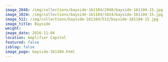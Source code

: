 ```yaml
---
image_2048: /img/collections/bayside-161104/2048/bayside-161104-15.jpg
image_1024: /img/collections/bayside-161104/1024/bayside-161104-15.jpg
image_512: /img/collections/bayside-161104/512/bayside-161104-15.jpg
image_title: Bayside
weight: 
image_date: 2016-11-04
location: Amplifier Capitol
featured: false
isblog: false
image_page: bayside-161104.html
---
```

